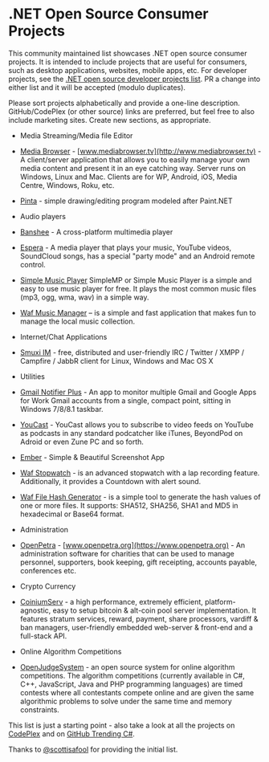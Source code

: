 # .NET Open Source Consumer Projects

This community maintained list showcases .NET open source consumer projects. It is intended to include projects that are useful for consumers, such as desktop applications, websites, mobile apps, etc.  For developer projects, see the [.NET open source developer projects list](dotnet-developer-projects.md). PR a change into either list and it will be accepted (modulo duplicates). 

Please sort projects alphabetically and provide a one-line description. GitHub/CodePlex (or other source) links are preferred, but feel free to also include marketing sites. Create new sections, as appropriate. 

* Media Streaming/Media file Editor
 * [Media Browser](https://github.com/mediabrowser/) - [www.mediabrowser.tv](http://www.mediabrowser.tv) - A client/server application that allows you to easily manage your own media content and present it in an eye catching way. Server runs on Windows, Linux and Mac. Clients are for WP, Android, iOS, Media Centre, Windows, Roku, etc.
 * [Pinta](https://github.com/PintaProject/Pinta) - simple drawing/editing program modeled after Paint.NET
 
* Audio players
 * [Banshee](https://github.com/GNOME/banshee) - A cross-platform multimedia player
 * [Espera](https://github.com/flagbug/Espera) - A media player that plays your music, YouTube videos, SoundCloud songs, has a special "party mode" and an Android remote control.
 * [Simple Music Player](https://github.com/punker76/simple-music-player) SimpleMP or Simple Music Player is a simple and easy to use music player for free. It plays the most common music files (mp3, ogg, wma, wav) in a simple way.
 * [Waf Music Manager](http://wmm.codeplex.com) – is a simple and fast application that makes fun to manage the local music collection.

* Internet/Chat Applications
 * [Smuxi IM](https://github.com/meebey/smuxi) - free, distributed and user-friendly IRC / Twitter / XMPP / Campfire / JabbR client for Linux, Windows and Mac OS X 

* Utilities 
 * [Gmail Notifier Plus](https://github.com/shellscape/Gmail-Notifier-Plus) - An app to monitor multiple Gmail and Google Apps for Work Gmail accounts from a single, compact point, sitting in Windows 7/8/8.1 taskbar.
 * [YouCast](https://github.com/I3arnon/YouCast) - YouCast allows you to subscribe to video feeds on YouTube as podcasts in any standard podcatcher like iTunes, BeyondPod on Adroid or even Zune PC and so forth.
 * [Ember](https://github.com/Embershot/Ember) - Simple & Beautiful Screenshot App
 * [Waf Stopwatch](http://wafstopwatch.codeplex.com) - is an advanced stopwatch with a lap recording feature. Additionally, it provides a Countdown with alert sound.
 * [Waf File Hash Generator](http://fhg.codeplex.com) - is a simple tool to generate the hash values of one or more files. It supports: SHA512, SHA256, SHA1 and MD5 in hexadecimal or Base64 format.
 
* Administration
 * [OpenPetra](https://github.com/openpetra/openpetra) - [www.openpetra.org](https://www.openpetra.org) - An administration software for charities that can be used to manage personnel, supporters, book keeping, gift receipting, accounts payable, conferences etc.
  
* Crypto Currency
 * [CoiniumServ](https://github.com/CoiniumServ/CoiniumServ) - a high performance, extremely efficient, platform-agnostic, easy to setup bitcoin & alt-coin pool server implementation. It features stratum services, reward, payment, share processors, vardiff & ban managers, user-friendly embedded web-server & front-end and a full-stack API.
 
* Online Algorithm Competitions
 * [OpenJudgeSystem](https://github.com/NikolayIT/OpenJudgeSystem) - an open source system for online algorithm competitions. The algorithm competitions (currently available in C#, C++, JavaScript, Java and PHP programming languages) are timed contests where all contestants compete online and are given the same algorithmic problems to solve under the same time and memory constraints.
 
This list is just a starting point - also take a look at all the projects on [CodePlex](http://www.codeplex.com/) and on [GitHub Trending C#](https://github.com/trending?l=csharp).

Thanks to [@scottisafool](https://twitter.com/scottisafool) for providing the initial list.
